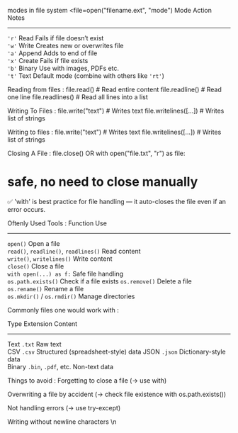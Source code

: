 modes in file system <file=open("filename.ext", "mode")
 Mode   Action  Notes                                          
 -----  ------  ------
 `'r'`  Read    Fails if file doesn’t exist                    
 `'w'`  Write   Creates new or overwrites file                 
 `'a'`  Append  Adds to end of file                            
 `'x'`  Create  Fails if file exists                           
 `'b'`  Binary  Use with images, PDFs etc.                     
 `'t'`  Text    Default mode (combine with others like `'rt'`) 

Reading from files :
file.read()         # Read entire content
file.readline()     # Read one line
file.readlines()    # Read all lines into a list

Writing To Files :
file.write("text")     # Writes text
file.writelines([...]) # Writes list of strings

Writing to files :
file.write("text")     # Writes text
file.writelines([...]) # Writes list of strings


Closing A File :
file.close()
OR
with open("file.txt", "r") as file:
  # safe, no need to close manually
✅ 'with' is best practice for file handling — it auto-closes the file even if an error occurs.

Oftenly Used Tools :
 Function                               Use                    
 -------------------------------------  ---------------------- 
 `open()`                               Open a file            
 `read()`, `readline()`, `readlines()`  Read content           
 `write()`, `writelines()`              Write content          
 `close()`                              Close a file           
 `with open(...) as f:`                 Safe file handling     
 `os.path.exists()`                     Check if a file exists 
 `os.remove()`                          Delete a file          
 `os.rename()`                          Rename a file          
 `os.mkdir()` / `os.rmdir()`            Manage directories

Commonly files one would work with :

 Type    Extension             Content                             
 ------  --------------------  ----------------------------------- 
 Text    `.txt`                Raw text                            
 CSV     `.csv`                Structured (spreadsheet-style) data 
 JSON    `.json`               Dictionary-style data               
 Binary  `.bin`, `.pdf`, etc.  Non-text data

Things to avoid :
Forgetting to close a file (→ use with)

Overwriting a file by accident (→ check file existence with os.path.exists())

Not handling errors (→ use try-except)

Writing without newline characters \n

